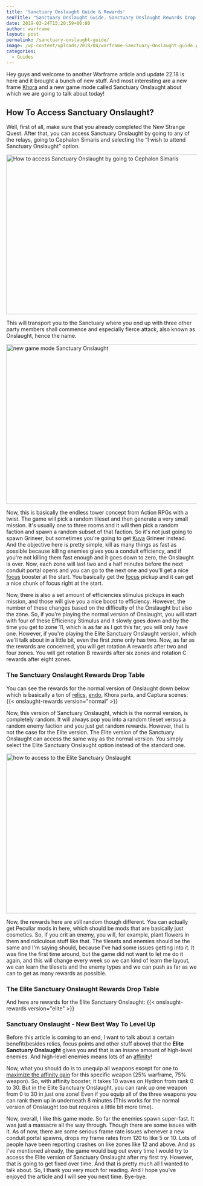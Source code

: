 ```yaml
---
title: 'Sanctuary Onslaught Guide & Rewards'
seoTitle: "Sanctuary Onslaught Guide. Sanctuary Onslaught Rewards Drop Table"
date: 2019-03-24T15:20:59+00:00
author: warframe
layout: post
permalink: /sanctuary-onslaught-guide/
image: /wp-content/uploads/2018/04/warframe-Sanctuary-Onslaught-guide.png
categories:
  - Guides
---
```

Hey guys and welcome to another Warframe article and update 22.18 is here and it brought a bunch of new stuff. And most interesting are a new frame [Khora](/khora-whip-claw-build/ "Khora Whip Claw Build") and a new game mode called Sanctuary Onslaught about which we are going to talk about today!<!--more-->

## How To Access Sanctuary Onslaught?

Well, first of all, make sure that you already completed the New Strange Quest. After that, you can access Sanctuary Onslaught by going to any of the relays, going to Cephalon Simaris and selecting the &#8220;I wish to attend Sanctuary Onslaught&#8221; option.

<img src="https://warframeblog.com/wp-content/uploads/2018/04/access-to-Sanctuary-Onslaught-1024x576.png" title="Warframe How to access Sanctuary Onslaught?" alt="How to access Sanctuary Onslaught by going to Cephalon Simaris" width="750" height="422" class="alignnone size-large wp-image-1283" srcset="https://warframeblog.com/wp-content/uploads/2018/04/access-to-Sanctuary-Onslaught-1024x576.png 1024w, https://warframeblog.com/wp-content/uploads/2018/04/access-to-Sanctuary-Onslaught-300x169.png 300w, https://warframeblog.com/wp-content/uploads/2018/04/access-to-Sanctuary-Onslaught-768x432.png 768w" sizes="(max-width: 750px) 100vw, 750px" />

This will transport you to the Sanctuary where you end up with three other party members shall commence and especially fierce attack, also known as Onslaught, hence the name.

<img src="https://warframeblog.com/wp-content/uploads/2018/04/Sanctuary-Onslaught-get-started-1024x576.png" title="Warframe Sanctuary Onslaught" alt="new game mode Sanctuary Onslaught" width="750" height="422" class="alignnone size-large wp-image-1286" srcset="https://warframeblog.com/wp-content/uploads/2018/04/Sanctuary-Onslaught-get-started-1024x576.png 1024w, https://warframeblog.com/wp-content/uploads/2018/04/Sanctuary-Onslaught-get-started-300x169.png 300w, https://warframeblog.com/wp-content/uploads/2018/04/Sanctuary-Onslaught-get-started-768x432.png 768w" sizes="(max-width: 750px) 100vw, 750px" />

Now, this is basically the endless tower concept from Action RPGs with a twist. The game will pick a random tileset and then generate a very small mission. It's usually one to three rooms and it will then pick a random faction and spawn a random subset of that faction. So it's not just going to spawn Grineer, but sometimes you're going to get [Kuva](/where-and-how-to-farm-kuva/) Grineer instead. And the objective here is pretty simple, kill as many things as fast as possible because killing enemies gives you a conduit efficiency, and if you're not killing them fast enough and it goes down to zero, the Onslaught is over. Now, each zone will last two and a half minutes before the next conduit portal opens and you can go to the next one and you'll get a nice [focus](/how-to-farm-focus-points/) booster at the start. You basically get the [focus](/what-focus-school-to-choose-after-second-dream-quest/) pickup and it can get a nice chunk of focus right at the start.

Now, there is also a set amount of efficiencies stimulus pickups in each mission, and those will give you a nice boost to efficiency. However, the number of these changes based on the difficulty of the Onslaught but also the zone. So, if you're playing the normal version of Onslaught, you will start with four of these Efficiency Stimulus and it slowly goes down and by the time you get to zone 11, which is as far as I got this far, you will only have one. However, if you're playing the Elite Sanctuary Onslaught version, which we'll talk about in a little bit, even the first zone only has two. Now, as far as the rewards are concerned, you will get rotation A rewards after two and four zones. You will get rotation B rewards after six zones and rotation C rewards after eight zones.

### The Sanctuary Onslaught Rewards Drop Table

You can see the rewards for the normal version of Onslaught down below which is basically a ton of [relics](/how-to-farm-relics/ "How To Farm Relics in Warframe"), [endo](/how-farm-endo/), Khora parts, and Captura scenes:
{{< onslaught-rewards version="normal" >}}

Now, this version of Sanctuary Onslaught, which is the normal version, is completely random. It will always pop you into a random tileset versus a random enemy faction and you just get random rewards. However, that is not the case for the Elite version. The Elite version of the Sanctuary Onslaught can access the same way as the normal version. You simply select the Elite Sanctuary Onslaught option instead of the standard one.

<img src="https://warframeblog.com/wp-content/uploads/2018/04/access-to-elite-Sanctuary-Onslaught-1024x576.png" title="Warframe Elite Sanctuary Onslaught" alt="how to access to the Elite Sanctuary Onslaught" width="750" height="422" class="alignnone size-large wp-image-1282" srcset="https://warframeblog.com/wp-content/uploads/2018/04/access-to-elite-Sanctuary-Onslaught-1024x576.png 1024w, https://warframeblog.com/wp-content/uploads/2018/04/access-to-elite-Sanctuary-Onslaught-300x169.png 300w, https://warframeblog.com/wp-content/uploads/2018/04/access-to-elite-Sanctuary-Onslaught-768x432.png 768w" sizes="(max-width: 750px) 100vw, 750px" />

Now, the rewards here are still random though different. You can actually get Peculiar mods in here, which should be mods that are basically just cosmetics. So, if you crit an enemy, you will, for example, plant flowers in them and ridiculous stuff like that. The tilesets and enemies should be the same and I'm saying should, because I've had some issues getting into it. It was fine the first time around, but the game did not want to let me do it again, and this will change every week so we can kind of learn the layout, we can learn the tilesets and the enemy types and we can push as far as we can to get as many rewards as possible.

### The Elite Sanctuary Onslaught Rewards Drop Table

And here are rewards for the Elite Sanctuary Onslaught:
{{< onslaught-rewards version="elite" >}}

### Sanctuary Onslaught - New Best Way To Level Up

Before this article is coming to an end, I want to talk about a certain benefit(besides relics, focus points and other stuff above) that the **Elite Sanctuary Onslaught** gives you and that is an insane amount of high-level enemies. And high-level enemies means lots of an [affinity](/affinity-mastery-rank/)!

Now, what you should do is to unequip all weapons except for one to [maximize the affinity gain](/affinity-how-level-up/) for this specific weapon (25% warframe, 75% weapon). So, with affinity booster, it takes 10 waves on Hydron from rank 0 to 30. But in the Elite Sanctuary Onslaught, you can rank up one weapon from 0 to 30 in just one zone! Even if you equip all of the three weapons you can rank them up in underneath 8 minutes (This works for the normal version of Onslaught too but requires a little bit more time).

Now, overall, I like this game mode. So far the enemies spawn super-fast. It was just a massacre all the way through. Though there are some issues with it. As of now, there are some serious frame rate issues whenever a new conduit portal spawns, drops my frame rates from 120 to like 5 or 10. Lots of people have been reporting crashes on like zones like 12 and above. And as I've mentioned already, the game would bug out every time I would try to access the Elite version of Sanctuary Onslaught after my first try. However, that is going to get fixed over time. And that is pretty much all I wanted to talk about. So, I thank you very much for reading. And I hope you've enjoyed the article and I will see you next time. Bye-bye.